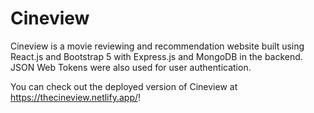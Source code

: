# Cineview

Cineview is a movie reviewing and recommendation website built using React.js and Bootstrap 5 with Express.js and MongoDB in the backend. JSON Web Tokens were also used for user authentication.

You can check out the deployed version of Cineview at https://thecineview.netlify.app/!
